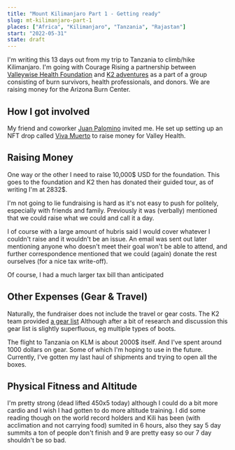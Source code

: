 ```yaml
---
title: "Mount Kilimanjaro Part 1 - Getting ready"
slug: mt-kilimanjaro-part-1
places: ["Africa", "Kilimanjaro", "Tanzania", "Rajastan"]
start: "2022-05-31"
state: draft
---
```


I'm writing this 13 days out from my trip to Tanzania to climb/hike Kilimanjaro.
I'm going with Courage Rising a partnership
between [Valleywise Health Foundation](http://valleywisehealthfoundation.org)
and [K2 adventures](https://k2adventuretravel.com) as a part of a group
consisting of burn survivors, health professionals, and donors. We are raising
money for the Arizona Burn Center.

## How I got involved

My friend and coworker [Juan Palomino](https://twitter.com/JuanForTheMoney)
invited me. He set up setting up an NFT drop
called [Viva Muerto](https://www.vivamuertos.com) to raise money for Valley
Health.

## Raising Money

One way or the other I need to raise 10,000$ USD for the foundation. This goes
to the foundation and K2 then has donated their guided tour, as of writing I'm
at 2832$.

I'm not going to lie fundraising is hard as it's not easy to push for politely,
especially with friends and family. Previously it was (verbally)
mentioned that we could raise what we could and call it a day.

I of course with a large amount of hubris said I would cover whatever I couldn't
raise and it wouldn't be an issue. An email was sent out later mentioning anyone
who doesn't meet their goal won't be able to attend, and further correspondence
mentioned that we could (again) donate the rest ourselves (for a nice tax
write-off).

Of course, I had a much larger tax bill than anticipated

## Other Expenses (Gear & Travel)

Naturally, the fundraiser does not include the travel or gear costs. The K2 team
provided [a gear list](http://valleywisehealthfoundation.org/wp-content/uploads/20…)
Although after a bit of research and discussion this gear list is slightly
superfluous, eg multiple types of boots.

The flight to Tanzania on KLM is about 2000$ itself. And I've spent around 1000
dollars on gear. Some of which I'm hoping to use in the future. Currently, I've
gotten my last haul of shipments and trying to open all the boxes.

## Physical Fitness and Altitude

I'm pretty strong (dead lifted 450x5 today) although I could do a bit more
cardio and I wish I had gotten to do more altitude training. I did some reading
though on the world record holders and Kili has been (with acclimation and not
carrying food) sumited in 6 hours, also they say 5 day summits a ton of people don't finish
and 9 are pretty easy so our 7 day shouldn't be so bad.

